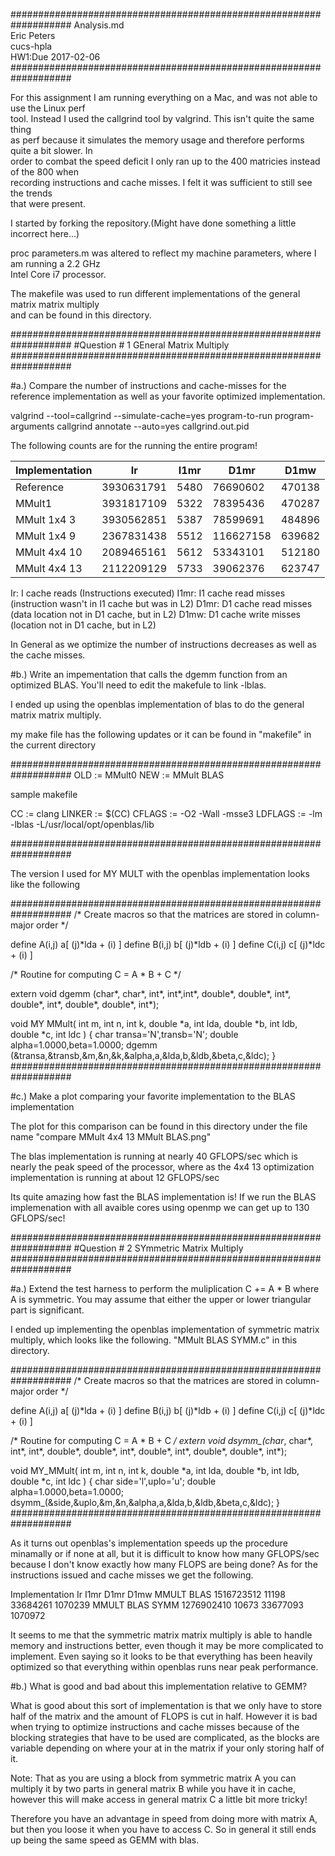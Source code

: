 ###################################################################
Analysis.md<br />
Eric Peters<br />
cucs-hpla<br />
HW1:Due 2017-02-06<br />
###################################################################

For this assignment I am running everything on a Mac, and was not able to use the Linux perf<br />
tool.  Instead I used the callgrind tool by valgrind.  This isn't quite the same thing<br />
as perf because it simulates the memory usage and therefore performs quite a bit slower.  In<br /> 
order to combat the speed deficit I only ran up to the 400 matricies instead of the 800 when<br /> 
recording instructions and cache misses.  I felt it was sufficient to still see the trends<br />
that were present.<br />

I started by forking the repository.(Might have done something a little incorrect here...)<br />

proc parameters.m was altered to reflect my machine parameters, where I am running a 2.2 GHz<br />
Intel Core i7 processor.<br />

The makefile was used to run different implementations of the general matrix matrix multiply<br /> 
and can be found in this directory.<br />

###################################################################
#Question # 1 GEneral Matrix Multiply
###################################################################

#a.) Compare the number of instructions and cache-misses for the reference implementation as 
well as your favorite optimized implementation.

valgrind --tool=callgrind --simulate-cache=yes program-to-run program-arguments
callgrind annotate --auto=yes callgrind.out.pid

The following counts are for the running the entire program!

Implementation  | Ir	    | I1mr |D1mr	    | D1mw
--------------  | --        | ---- |----      | ---- 
Reference	|     3930631791|	5480 |76690602  |	470138
MMult1	|     3931817109|	5322 |78395436  |	470287
MMult 1x4 3	|	3930562851|	5387 |78599691  |	484896
MMult 1x4 9	|	2367831438|	5512 |116627158 |	639682
MMult 4x4 10|	2089465161|	5612 |53343101  |	512180
MMult 4x4 13|	2112209129|	5733 |39062376  |	623747

Ir: I cache reads (Instructions executed)
I1mr: I1 cache read misses (instruction wasn't in I1 cache but was in L2)
D1mr: D1 cache read misses (data location not in D1 cache, but in L2)
D1mw: D1 cache write misses (location not in D1 cache, but in L2)

In General as we optimize the number of instructions decreases as well as the cache misses.

#b.) Write an impementation that calls the dgemm function from an optimized BLAS.  You'll need
to edit the makefule to link -lblas.

I ended up using the openblas implementation of blas to do the general matrix matrix multiply.

my make file has the following updates or it can be found in "makefile" in the current directory

###################################################################
OLD  := MMult0
NEW  := MMult BLAS

 sample makefile


CC         := clang
LINKER     := $(CC)
CFLAGS     := -O2 -Wall -msse3 
LDFLAGS    := -lm -lblas -L/usr/local/opt/openblas/lib

###################################################################

The version I used for MY MULT with the openblas implementation looks like the following

###################################################################
/* Create macros so that the matrices are stored in column-major order */

define A(i,j) a[ (j)*lda + (i) ]
define B(i,j) b[ (j)*ldb + (i) ]
define C(i,j) c[ (j)*ldc + (i) ]

/* Routine for computing C = A * B + C */

extern void dgemm (char*, char*, int*, int*,int*, double*, double*, int*, double*, int*, double*, double*, int*);

void MY MMult( int m, int n, int k, double *a, int lda, 
                                    double *b, int ldb,
                                    double *c, int ldc )
{
char transa='N',transb='N';
double alpha=1.0000,beta=1.0000;
dgemm (&transa,&transb,&m,&n,&k,&alpha,a,&lda,b,&ldb,&beta,c,&ldc);
}
###################################################################

#c.) Make a plot comparing your favorite implementation to the BLAS implementation

The plot for this comparison can be found in this directory under the file name
"compare MMult 4x4 13 MMult BLAS.png"

The blas implementation is running at nearly 40 GFLOPS/sec which is nearly the peak speed of 
the processor, where as the 4x4 13 optimization implementation is running at about 12 GFLOPS/sec

Its quite amazing how fast the BLAS implementation is!  If we run the BLAS implemenation with
all avaible cores using openmp we can get up to 130 GFLOPS/sec!

###################################################################
#Question # 2 SYmmetric Matrix Multiply
###################################################################

#a.) Extend the test harness to perform the muliplication C += A * B where A is symmetric. 
You may assume that either the upper or lower triangular part is significant.

I ended up implementing the openblas implementation of symmetric matrix multiply, which looks
like the following. "MMult BLAS SYMM.c" in this directory.

###################################################################
/* Create macros so that the matrices are stored in column-major order */

define A(i,j) a[ (j)*lda + (i) ]
define B(i,j) b[ (j)*ldb + (i) ]
define C(i,j) c[ (j)*ldc + (i) ]

/* Routine for computing C = A * B + C */
extern void dsymm_(char*, char*, int*, int*, double*, double*, int*, double*, int*, double*, double*, int*);

void MY_MMult( int m, int n, int k, double *a, int lda, 
                                    double *b, int ldb,
                                    double *c, int ldc )
{
char side='l',uplo='u';
double alpha=1.0000,beta=1.0000;
dsymm_(&side,&uplo,&m,&n,&alpha,a,&lda,b,&ldb,&beta,c,&ldc);
}
###################################################################

As it turns out openblas's implementation speeds up the procedure minamally or 
if none at all, but it is difficult to know how many GFLOPS/sec because I don't know 
exactly how many FLOPS are being done?  As for the instructions issued and cache 
misses we get the following.

Implementation	Ir		I1mr	D1mr		D1mw
MMULT BLAS        1516723512  11198 33684261    1070239
MMULT BLAS SYMM   1276902410  10673 33677093    1070972

It seems to me that the symmetric matrix matrix multiply is able to handle memory and 
instructions better, even though it may be more complicated to implement.  Even saying so 
it looks to be that everything has been heavily optimized so that everything within 
openblas runs near peak performance.

#b.) What is good and bad about this implementation relative to GEMM?

What is good about this sort of implementation is that we only have to store half of the matrix
and the amount of FLOPS is cut in half.  However it is bad when trying to optimize instructions
and cache misses because of the blocking strategies that have to be used are complicated, as
the blocks are variable depending on where your at in the matrix if your only storing half 
of it.

Note: That as you are using a block from symmetric matrix A you can multiply it by two parts in 
general matrix B while you have it in cache, however this will make access in general matrix 
C a little bit more tricky!

Therefore you have an advantage in speed from doing more with matrix A, but then you loose it when you have to access C.  So in general it still ends up being the same speed as GEMM with blas.





